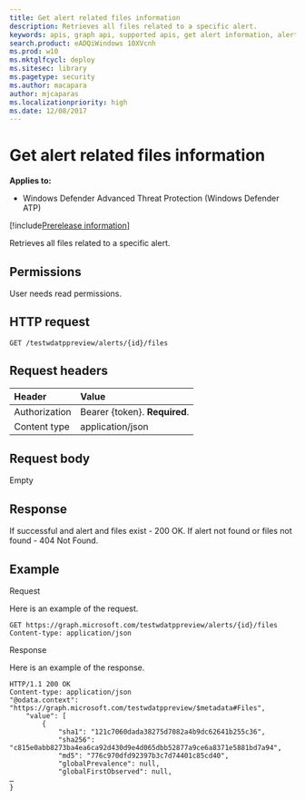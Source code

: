 ```yaml
---
title: Get alert related files information 
description: Retrieves all files related to a specific alert.
keywords: apis, graph api, supported apis, get alert information, alert information, related files
search.product: eADQiWindows 10XVcnh
ms.prod: w10
ms.mktglfcycl: deploy
ms.sitesec: library
ms.pagetype: security
ms.author: macapara
author: mjcaparas
ms.localizationpriority: high
ms.date: 12/08/2017
---
```


# Get alert related files information 

**Applies to:**

- Windows Defender Advanced Threat Protection (Windows Defender ATP)

[!include[Prerelease information](prerelease.md)]

Retrieves all files related to a specific alert.

## Permissions
User needs read permissions.

## HTTP request
```
GET /testwdatppreview/alerts/{id}/files
```

## Request headers

Header | Value 
:---|:---
Authorization | Bearer {token}. **Required**.
Content type | application/json


## Request body
Empty

## Response
If successful and alert and files exist - 200 OK.
If alert not found or files not found - 404 Not Found.


## Example

Request

Here is an example of the request.

```
GET https://graph.microsoft.com/testwdatppreview/alerts/{id}/files
Content-type: application/json
```

Response

Here is an example of the response.


```
HTTP/1.1 200 OK
Content-type: application/json
"@odata.context": "https://graph.microsoft.com/testwdatppreview/$metadata#Files",
    "value": [
        {
            "sha1": "121c7060dada38275d7082a4b9dc62641b255c36",
            "sha256": "c815e0abb8273ba4ea6ca92d430d9e4d065dbb52877a9ce6a8371e5881bd7a94",
            "md5": "776c970dfd92397b3c7d74401c85cd40",
            "globalPrevalence": null,
            "globalFirstObserved": null,
…
}

```
